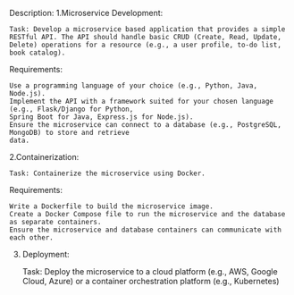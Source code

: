 Description:
1.Microservice Development:

    Task: Develop a microservice based application that provides a simple RESTful API. The API should handle basic CRUD (Create, Read, Update, Delete) operations for a resource (e.g., a user profile, to-do list, book catalog).

Requirements: 

    Use a programming language of your choice (e.g., Python, Java, Node.js).
    Implement the API with a framework suited for your chosen language (e.g., Flask/Django for Python,
    Spring Boot for Java, Express.js for Node.js).
    Ensure the microservice can connect to a database (e.g., PostgreSQL, MongoDB) to store and retrieve
    data.

2.Containerization:

    Task: Containerize the microservice using Docker.

Requirements:

    Write a Dockerfile to build the microservice image.
    Create a Docker Compose file to run the microservice and the database as separate containers.
    Ensure the microservice and database containers can communicate with each other.

3. Deployment: 

    Task: Deploy the microservice to a cloud platform (e.g., AWS, Google Cloud, Azure) or a container orchestration platform (e.g., Kubernetes)